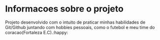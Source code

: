# Informacoes sobre o projeto

Projeto desenvolvido com o intuito de praticar minhas habilidades de Git/Github juntando com hobbies pessoais, como o futebol e meu time do coracao(Fortaleza E.C).:happy: